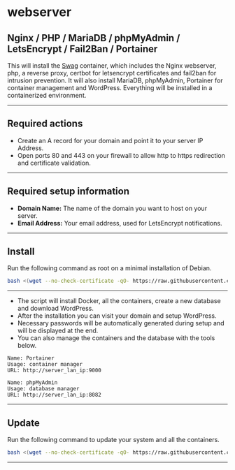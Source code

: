 # webserver

Nginx / PHP / MariaDB / phpMyAdmin / LetsEncrypt / Fail2Ban / Portainer
---

This will install the [Swag](https://docs.linuxserver.io/images/docker-swag) container, which includes the Nginx webserver, php, a reverse proxy, certbot for letsencrypt certificates and fail2ban for intrusion prevention. It will also install MariaDB, phpMyAdmin, Portainer for container management and WordPress. Everything will be installed in a containerized environment.

---
## Required actions
- Create an A record for your domain and point it to your server IP Address.
- Open ports 80 and 443 on your firewall to allow http to https redirection and certificate validation.
---
## Required setup information
- **Domain Name:** The name of the domain you want to host on your server.
- **Email Address:** Your email address, used for LetsEncrypt notifications.
---
## Install
Run the following command as root on a minimal installation of Debian.
```bash
bash <(wget --no-check-certificate -qO- https://raw.githubusercontent.com/aristosv/webserver/main/01_install)
```
---
- The script will install Docker, all the containers, create a new database and download WordPress.
- After the installation you can visit your domain and setup WordPress.
- Necessary passwords will be automatically generated during setup and will be displayed at the end.
- You can also manage the containers and the database with the tools below.
```
Name: Portainer
Usage: container manager
URL: http://server_lan_ip:9000
```
```
Name: phpMyAdmin
Usage: database manager
URL: http://server_lan_ip:8082
```
---
## Update
Run the following command to update your system and all the containers.
```bash
bash <(wget --no-check-certificate -qO- https://raw.githubusercontent.com/aristosv/webserver/main/11_install_update)
```
---
